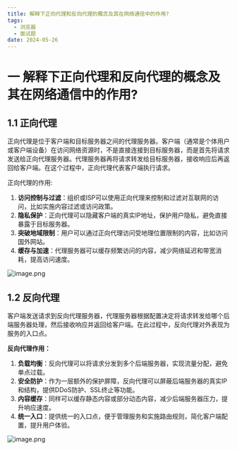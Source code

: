 ```yaml
---
title: 解释下正向代理和反向代理的概念及其在网络通信中的作用?
tags:
  - 浏览器
  - 面试题
date: 2024-05-26
---
```

# 一 解释下正向代理和反向代理的概念及其在网络通信中的作用?

## 1.1 正向代理

正向代理是位于客户端和目标服务器之间的代理服务器。客户端（通常是个体用户或客户端设备）在访问网络资源时，不是直接连接到目标服务器，而是首先将请求发送给正向代理服务器。代理服务器再将请求转发给目标服务器，接收响应后再返回给客户端。在这个过程中，正向代理代表客户端执行请求。

正向代理的作用:
1. **访问控制与过滤**：组织或ISP可以使用正向代理来控制和过滤对互联网的访问，比如实施内容过滤或访问政策。
2. **隐私保护**：正向代理可以隐藏客户端的真实IP地址，保护用户隐私，避免直接暴露于目标服务器。
3. **突破地域限制**：用户可以通过正向代理访问受地理位置限制的内容，比如访问国外网站。
4. **缓存与加速**：代理服务器可以缓存频繁访问的内容，减少网络延迟和带宽消耗，提高访问速度。

![image.png](https://i.imgur.com/qCpNjl9.png)

## 1.2 反向代理

客户端发送请求到反向代理服务器，代理服务器根据配置决定将请求转发给哪个后端服务器处理，然后接收响应并返回给客户端。在此过程中，反向代理对外表现为服务的入口点。

**反向代理作用：**
1. **负载均衡**：反向代理可以将请求分发到多个后端服务器，实现流量分配，避免单点过载。
2. **安全防护**：作为一层额外的保护屏障，反向代理可以屏蔽后端服务器的真实IP和结构，提供DDoS防护、SSL终止等功能。
3. **内容缓存**：同样可以缓存静态内容或部分动态内容，减少后端服务器压力，提升响应速度。
4. **统一入口**：提供统一的入口点，便于管理服务和实施路由规则，简化客户端配置，提升用户体验。

![image.png](https://i.imgur.com/zNmAHWc.png)
